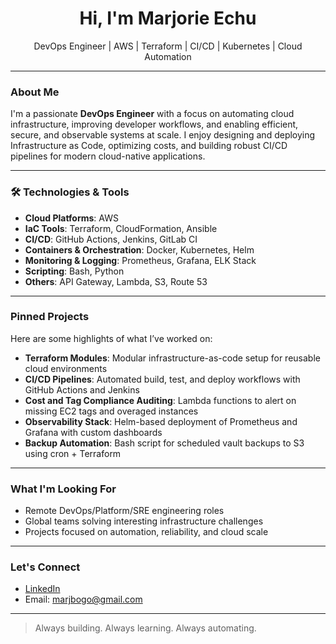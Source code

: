 <h1 align="center"> Hi, I'm Marjorie Echu</h1>
<p align="center"> DevOps Engineer | AWS | Terraform | CI/CD | Kubernetes | Cloud Automation</p>

---

### About Me

I'm a passionate **DevOps Engineer** with a focus on automating cloud infrastructure, improving developer workflows, and enabling efficient, secure, and observable systems at scale. I enjoy designing and deploying Infrastructure as Code, optimizing costs, and building robust CI/CD pipelines for modern cloud-native applications.

---

### 🛠️ Technologies & Tools

- **Cloud Platforms**: AWS
- **IaC Tools**: Terraform, CloudFormation, Ansible
- **CI/CD**: GitHub Actions, Jenkins, GitLab CI
- **Containers & Orchestration**: Docker, Kubernetes, Helm
- **Monitoring & Logging**: Prometheus, Grafana, ELK Stack
- **Scripting**: Bash, Python
- **Others**: API Gateway, Lambda, S3, Route 53

---

### Pinned Projects

Here are some highlights of what I’ve worked on:
-  **Terraform Modules**: Modular infrastructure-as-code setup for reusable cloud environments  
-  **CI/CD Pipelines**: Automated build, test, and deploy workflows with GitHub Actions and Jenkins  
-  **Cost and Tag Compliance Auditing**: Lambda functions to alert on missing EC2 tags and overaged instances  
-  **Observability Stack**: Helm-based deployment of Prometheus and Grafana with custom dashboards  
-  **Backup Automation**: Bash script for scheduled vault backups to S3 using cron + Terraform

---

### What I'm Looking For

-  Remote DevOps/Platform/SRE engineering roles
-  Global teams solving interesting infrastructure challenges
-  Projects focused on automation, reliability, and cloud scale

---

### Let's Connect

- [LinkedIn](https://www.linkedin.com/in/marjorieechu)  
- Email: marjbogo@gmail.com  

---

>  Always building. Always learning. Always automating.

